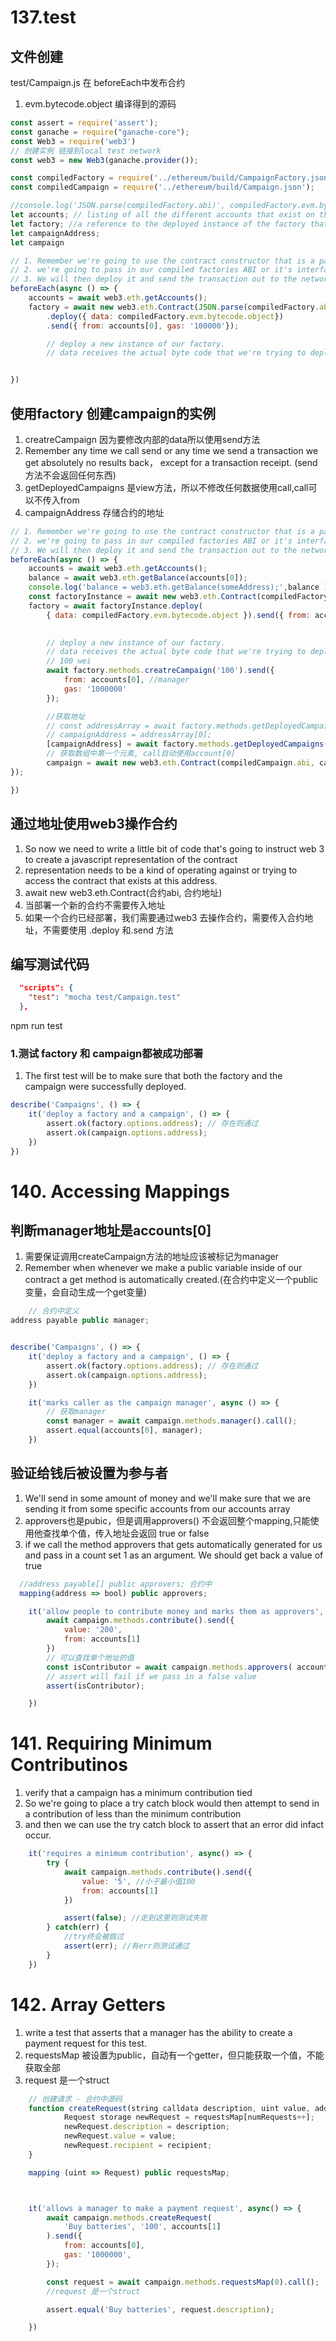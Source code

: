 # 137.test

## 文件创建
test/Campaign.js
在 beforeEach中发布合约

1. evm.bytecode.object 编译得到的源码

```javascript
const assert = require('assert');
const ganache = require("ganache-core");
const Web3 = require('web3')
// 创建实例 链接到local test network
const web3 = new Web3(ganache.provider());

const compiledFactory = require('../ethereum/build/CampaignFactory.json');
const compiledCampaign = require('../ethereum/build/Campaign.json');

//console.log('JSON.parse(compiledFactory.abi)', compiledFactory.evm.bytecode)
let accounts; // listing of all the different accounts that exist on this local ganache network.
let factory; //a reference to the deployed instance of the factory that you and I are going to make.
let campaignAddress;
let campaign

// 1. Remember we're going to use the contract constructor that is a part of the web3 library.
// 2. we're going to pass in our compiled factories ABI or it's interface.
// 3. We will then deploy it and send the transaction out to the network.
beforeEach(async () => {
	accounts = await web3.eth.getAccounts();
	factory = await new web3.eth.Contract(JSON.parse(compiledFactory.abi))
		.deploy({ data: compiledFactory.evm.bytecode.object})  
		.send({ from: accounts[0], gas: '100000'});

		// deploy a new instance of our factory. 
		// data receives the actual byte code that we're trying to deploy to the network


})
```


## 使用factory 创建campaign的实例

1. creatreCampaign 因为要修改内部的data所以使用send方法
2. Remember any time we call send or any time we send a transaction we get absolutely no results back， except for a transaction receipt. (send方法不会返回任何东西)
3. getDeployedCampaigns 是view方法，所以不修改任何数据使用call,call可以不传入from
4. campaignAddress 存储合约的地址

```javascript
// 1. Remember we're going to use the contract constructor that is a part of the web3 library.
// 2. we're going to pass in our compiled factories ABI or it's interface.
// 3. We will then deploy it and send the transaction out to the network.
beforeEach(async () => {
	accounts = await web3.eth.getAccounts();
	balance = await web3.eth.getBalance(accounts[0]);
	console.log('balance = web3.eth.getBalance(someAddress);',balance )
	const factoryInstance = await new web3.eth.Contract(compiledFactory.abi)
	factory = await factoryInstance.deploy(
		{ data: compiledFactory.evm.bytecode.object }).send({ from: accounts[0], gas: '2000000'});

		
		// deploy a new instance of our factory. 
		// data receives the actual byte code that we're trying to deploy to the network
		// 100 wei
		await factory.methods.creatreCampaign('100').send({
			from: accounts[0], //manager
			gas: '1000000'
		});

		//获取地址
		// const addressArray = await factory.methods.getDeployedCampaigns().call();
		// campaignAddress = addressArray[0]; 
		[campaignAddress] = await factory.methods.getDeployedCampaigns().call(); 
		// 获取数组中第一个元素, call自动使用account[0]
		campaign = await new web3.eth.Contract(compiledCampaign.abi, campaignAddress);
});

})
```


## 通过地址使用web3操作合约
1. So now we need to write a little bit of code that's going to instruct web 3 to create a javascript representation of the contract
2. representation needs to be a kind of operating against or trying to access the contract that exists at this address.
3. await new web3.eth.Contract(合约abi, 合约地址)
4. 当部署一个新的合约不需要传入地址
5. 如果一个合约已经部署，我们需要通过web3 去操作合约，需要传入合约地址，不需要使用 .deploy 和.send 方法



## 编写测试代码

```json
  "scripts": {
    "test": "mocha test/Campaign.test"
  },
```
npm run test
### 1.测试 factory 和 campaign都被成功部署
1. The first test will be to make sure that both the factory and the campaign were successfully deployed.


```javascript
describe('Campaigns', () => {
	it('deploy a factory and a campaign', () => {
		assert.ok(factory.options.address); // 存在则通过
		assert.ok(campaign.options.address); 
	})
})
```

# 140. Accessing Mappings

## 判断manager地址是accounts[0]

1. 需要保证调用createCampaign方法的地址应该被标记为manager
2. Remember when whenever we make a public variable inside of our contract a get method is automatically created.(在合约中定义一个public变量，会自动生成一个get变量)

```javascript
    // 合约中定义
address payable public manager;


describe('Campaigns', () => {
	it('deploy a factory and a campaign', () => {
		assert.ok(factory.options.address); // 存在则通过
		assert.ok(campaign.options.address); 
	})

	it('marks caller as the campaign manager', async () => {
		// 获取manager
		const manager = await campaign.methods.manager().call();
		assert.equal(accounts[0], manager);
	})

```


## 验证给钱后被设置为参与者
1. We'll send in some amount of money and we'll make sure that we are sending it from some specific accounts from our accounts array 
2. approvers也是pubic，但是调用approvers() 不会返回整个mapping,只能使用他查找单个值，传入地址会返回 true or false
3. if we call the method approvers that gets automatically generated for us and pass in a count set 1 as an argument. We should get back a value of true

```javascript
  //address payable[] public approvers; 合约中
  mapping(address => bool) public approvers;

	it('allow people to contribute money and marks them as approvers', async() => {
		await campaign.methods.contribute().send({
			value: '200',
			from: accounts[1]
		})
		// 可以查找单个地址的值
		const isContributor = await campaign.methods.approvers( accounts[1]);
		// assert will fail if we pass in a false value
		assert(isContributor);

	})
```

# 141. Requiring Minimum Contributinos
1. verify that a campaign has a minimum contribution tied
2. So we're going to place a try catch block would then attempt to send in a contribution of less than the minimum contribution 
3. and then we can use the try catch block to assert that an error did infact occur.

```javascript
	it('requires a minimum contribution', async() => {
		try {
			await campaign.methods.contribute().send({
				value: '5', //小于最小值100
				from: accounts[1]
			})

			assert(false); //走到这里则测试失败
		} catch(err) {
			//try终会被跳过
			assert(err); //有err则测试通过
		}
	})
```

#  142. Array Getters
1.  write a test that asserts that a manager has the ability to create a payment request for this test.
2.  requestsMap 被设置为public，自动有一个getter，但只能获取一个值，不能获取全部
3.  request 是一个struct

```javascript
	// 创建请求 - 合约中源码
	function createRequest(string calldata description, uint value, address payable recipient) public restricted {
			Request storage newRequest = requestsMap[numRequests++];
			newRequest.description = description;
			newRequest.value = value;
			newRequest.recipient = recipient;		
	}

	mapping (uint => Request) public requestsMap;



	it('allows a manager to make a payment request', async() => {
		await campaign.methods.createRequest(
			'Buy batteries', '100', accounts[1]
		).send({
			from: accounts[0],
			gas: '1000000',
		});

		const request = await campaign.methods.requestsMap(0).call();
		//request 是一个struct

		assert.equal('Buy batteries', request.description);

	})

```